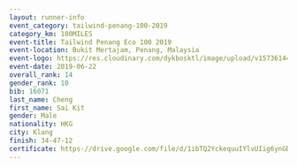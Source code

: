 ```yaml
--- 
layout: runner-info 
event_category: tailwind-penang-100-2019 
category_km: 100MILES 
event-title: Tailwind Penang Eco 100 2019 
event-location: Bukit Mertajam, Penang, Malaysia 
event-logo: https://res.cloudinary.com/dykbosktl/image/upload/v1573614442/Logo/Logo_gqlzi3.jpg 
event-date: 2019-06-22 
overall_rank: 14
gender_rank: 10
bib: 16071
last_name: Cheng
first_name: Sai Kit
gender: Male
nationality: HKG
city: Klang
finish: 34-47-12
certificate: https-//drive.google.com/file/d/1ibTQ2YckequuIYlvUIig6ynGD4tn2Rz4/view?usp=sharing
--- 
```

